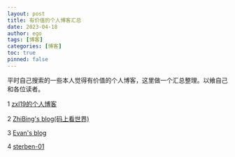 ```yaml
---
layout: post
title: 有价值的个人博客汇总
date: 2023-04-18
author: ego
tags: [博客]
categories: [博客]
toc: true
pinned: false
---
```


平时自己搜索的一些本人觉得有价值的个人博客，这里做一个汇总整理。以飨自己和各位读者。 

1 [zxl19的个人博客](https://zxl19.github.io/) 

2 [ZhiBing's blog(码上看世界)](https://azmddy.github.io/) 

3 [Evan's blog](https://xugaoyi.com/) 

4 [sterben-01](https://sterben-01.github.io/)
